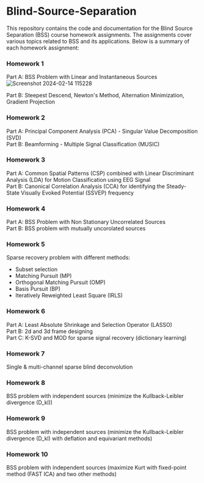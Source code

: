 # Blind-Source-Separation
This repository contains the code and documentation for the Blind Source Separation (BSS) course homework assignments. The assignments cover various topics related to BSS and its applications. Below is a summary of each homework assignment:

### Homework 1
Part A: BSS Problem with Linear and Instantaneous Sources\
![Screenshot 2024-02-14 115228](https://github.com/fatemeJalili/Blind-Source-Separation/assets/113304184/f8676c86-3874-4e7d-b810-e534c54a21f3)

Part B: Steepest Descend, Newton's Method, Alternation Minimization, Gradient Projection

### Homework 2
Part A: Principal Component Analysis (PCA) - Singular Value Decomposition (SVD)\
Part B: Beamforming - Multiple Signal Classification (MUSIC)

### Homework 3
Part A: Common Spatial Patterns (CSP) combined with Linear Discriminant Analysis (LDA) for Motion Classification using EEG Signal\
Part B: Canonical Correlation Analysis (CCA) for identifying the Steady-State Visually Evoked Potential (SSVEP) frequency

### Homework 4
Part A: BSS Problem with Non Stationary Uncorrelated Sources\
Part B: BSS problem with mutually uncorolated sources

### Homework 5
Sparse recovery problem with different methods:
- Subset selection
- Matching Pursuit (MP)
- Orthogonal Matching Pursuit (OMP)
- Basis Pursuit (BP)
- Iteratively Reweighted Least Square (IRLS)

### Homework 6
Part A: Least Absolute Shrinkage and Selection Operator (LASSO)\
Part B: 2d and 3d frame designing\
Part C: K-SVD and MOD for sparse signal recovery (dictionary learning)

### Homework 7
Single & multi-channel sparse blind deconvolution

### Homework 8
BSS problem with independent sources (minimize the Kullback-Leibler divergence (D_kl))

### Homework 9
BSS problem with independent sources (minimize the Kullback-Leibler divergence (D_kl) with deflation and equivariant methods)

### Homework 10
BSS problem with independent sources (maximize Kurt with fixed-point method (FAST ICA) and two other methods)
